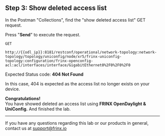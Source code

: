 ## Step 3: Show deleted access list 

In the Postman "Collections", find the "show deleted access list" GET request.


Press "**Send**" to execute the request.

```
GET

http://{{odl_ip}}:8181/restconf/operational/network-topology:network-topology/topology/uniconfig/node/xr5/frinx-uniconfig-topology:configuration/frinx-openconfig-acl:acl/interfaces/interface/GigabitEthernet0%2F0%2F0%2F0
```

Expected Status code: **404 Not Found**

In this case, 404 is expected as the access list no longer exists on your device.

**Congratulations!** <br>
You have showed deleted an access list using **FRINX OpenDaylight & UniConfig.** And finished the lab.

---
If you have any questions regarding this lab or our products in general, contact us at [support@frinx.io](mailto:support@frinx.io)
